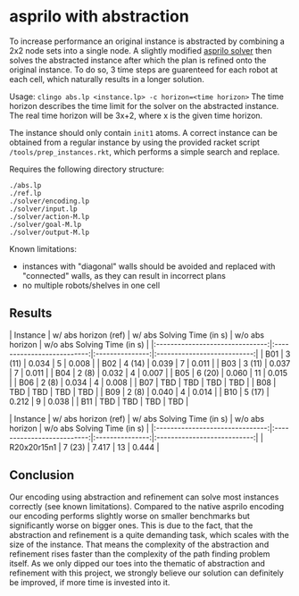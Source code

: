 # asprilo with abstraction

To increase performance an original instance is abstracted by combining a 2x2 node sets into a single node.
A slightly modified [asprilo solver](https://github.com/potassco/asprilo-encodings) then solves the abstracted instance 
after which the plan is refined onto the original instance. To do so, 3 time steps are guarenteed for each robot at each 
cell, which naturally results in a longer solution.

Usage: `clingo abs.lp <instance.lp> -c horizon=<time horizon>`
The time horizon describes the time limit for the solver on the abstracted instance. The real time horizon will be 3x+2, 
where x is the given time horizon.

The instance should only contain `init1` atoms. A correct instance can be obtained from a regular instance by using the 
provided racket script `/tools/prep_instances.rkt`, which performs a simple search and replace.

Requires the following directory structure:
``` shell
./abs.lp
./ref.lp
./solver/encoding.lp
./solver/input.lp
./solver/action-M.lp
./solver/goal-M.lp
./solver/output-M.lp
```

Known limitations:
- instances with "diagonal" walls should be avoided and replaced with "connected" walls, as they can result in incorrect plans
- no multiple robots/shelves in one cell

## Results

| Instance | w/ abs horizon (ref) | w/ abs Solving Time (in s) | w/o abs horizon | w/o abs Solving Time (in s) |
|:-------------------------------:|:--------------------------:|:---------------:|:---------------------------:|
| B01 | 3 (11) | 0.034 | 5  | 0.008 |
| B02 | 4 (14) | 0.039 | 7  | 0.011 |
| B03 | 3 (11) | 0.037 | 7  | 0.011 |
| B04 | 2 (8)  | 0.032 | 4  | 0.007 |
| B05 | 6 (20) | 0.060 | 11 | 0.015 |
| B06 | 2 (8)  | 0.034 | 4  | 0.008 |
| B07 | TBD    | TBD   | TBD |  TBD |
| B08 | TBD    | TBD   | TBD |  TBD |
| B09 | 2 (8)  | 0.040 | 4  | 0.014 |
| B10 | 5 (17) | 0.212 | 9  | 0.038 |
| B11 | TBD    | TBD   | TBD |  TBD |

| Instance | w/ abs horizon (ref) | w/ abs Solving Time (in s) | w/o abs horizon | w/o abs Solving Time (in s) |
|:-------------------------------:|:--------------------------:|:---------------:|:---------------------------:|
| R20x20r15n1 | 7 (23) | 7.417 | 13 | 0.444 |

## Conclusion

Our encoding using abstraction and refinement can solve most instances correctly (see known limitations). Compared to the native asprilo 
encoding our encoding performs slightly worse on smaller benchmarks but significantly worse on bigger ones. This is due
to the fact, that the abstraction and refinement is a quite demanding task, which scales with the size of the instance.
That means the complexity of the abstraction and refinement rises faster than the complexity of the 
path finding problem itself. As we only dipped our toes into the thematic of abstraction and refinement with this project,
we strongly believe our solution can definitely be improved, if more time is invested into it.